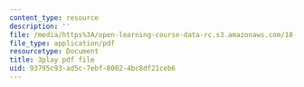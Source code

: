 ```yaml
---
content_type: resource
description: ''
file: /media/https%3A/open-learning-course-data-rc.s3.amazonaws.com/18-01sc-single-variable-calculus-fall-2010/93795c93ad5c7ebf80024bc8df21ceb6_5q_3FDOkVRQ.pdf
file_type: application/pdf
resourcetype: Document
title: 3play pdf file
uid: 93795c93-ad5c-7ebf-8002-4bc8df21ceb6
---
```

